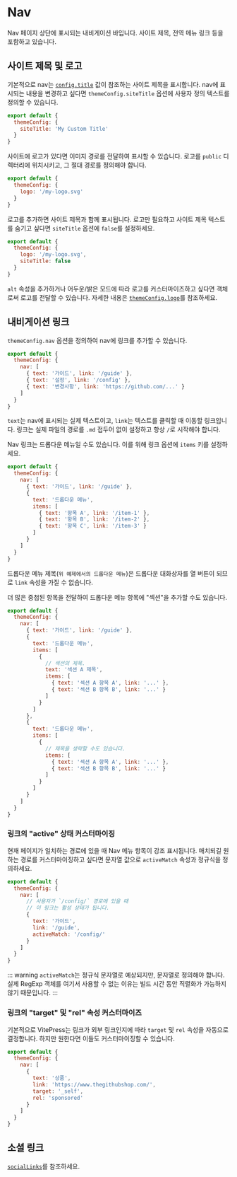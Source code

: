 # Nav

Nav 페이지 상단에 표시되는 내비게이션 바입니다. 사이트 제목, 전역 메뉴 링크 등을 포함하고 있습니다.

## 사이트 제목 및 로고

기본적으로 nav는 [`config.title`](./site-config#title) 값이 참조하는 사이트 제목을 표시합니다. nav에 표시되는 내용을 변경하고 싶다면 `themeConfig.siteTitle` 옵션에 사용자 정의 텍스트를 정의할 수 있습니다.

```js
export default {
  themeConfig: {
    siteTitle: 'My Custom Title'
  }
}
```

사이트에 로고가 있다면 이미지 경로를 전달하여 표시할 수 있습니다. 로고를 `public` 디렉터리에 위치시키고, 그 절대 경로를 정의해야 합니다.

```js
export default {
  themeConfig: {
    logo: '/my-logo.svg'
  }
}
```

로고를 추가하면 사이트 제목과 함께 표시됩니다. 로고만 필요하고 사이트 제목 텍스트를 숨기고 싶다면 `siteTitle` 옵션에 `false`를 설정하세요.

```js
export default {
  themeConfig: {
    logo: '/my-logo.svg',
    siteTitle: false
  }
}
```

`alt` 속성을 추가하거나 어두운/밝은 모드에 따라 로고를 커스터마이즈하고 싶다면 객체로써 로고를 전달할 수 있습니다. 자세한 내용은 [`themeConfig.logo`](./default-theme-config#logo)를 참조하세요.

## 내비게이션 링크

`themeConfig.nav` 옵션을 정의하여 nav에 링크를 추가할 수 있습니다.

```js
export default {
  themeConfig: {
    nav: [
      { text: '가이드', link: '/guide' },
      { text: '설정', link: '/config' },
      { text: '변경사항', link: 'https://github.com/...' }
    ]
  }
}
```

`text`는 nav에 표시되는 실제 텍스트이고, `link`는 텍스트를 클릭할 때 이동할 링크입니다. 링크는 실제 파일의 경로를 `.md` 접두어 없이 설정하고 항상 `/`로 시작해야 합니다.

Nav 링크는 드롭다운 메뉴일 수도 있습니다. 이를 위해 링크 옵션에 `items` 키를 설정하세요.

```js
export default {
  themeConfig: {
    nav: [
      { text: '가이드', link: '/guide' },
      {
        text: '드롭다운 메뉴',
        items: [
          { text: '항목 A', link: '/item-1' },
          { text: '항목 B', link: '/item-2' },
          { text: '항목 C', link: '/item-3' }
        ]
      }
    ]
  }
}
```

드롭다운 메뉴 제목(`위 예제에서의 드롭다운 메뉴`)은 드롭다운 대화상자를 열 버튼이 되므로 `link` 속성을 가질 수 없습니다.

더 많은 중첩된 항목을 전달하여 드롭다운 메뉴 항목에 "섹션"을 추가할 수도 있습니다.

```js
export default {
  themeConfig: {
    nav: [
      { text: '가이드', link: '/guide' },
      {
        text: '드롭다운 메뉴',
        items: [
          {
            // 섹션의 제목.
            text: '섹션 A 제목',
            items: [
              { text: '섹션 A 항목 A', link: '...' },
              { text: '섹션 B 항목 B', link: '...' }
            ]
          }
        ]
      },
      {
        text: '드롭다운 메뉴',
        items: [
          {
            // 제목을 생략할 수도 있습니다.
            items: [
              { text: '섹션 A 항목 A', link: '...' },
              { text: '섹션 B 항목 B', link: '...' }
            ]
          }
        ]
      }
    ]
  }
}
```

### 링크의 "active" 상태 커스터마이징

현재 페이지가 일치하는 경로에 있을 때 Nav 메뉴 항목이 강조 표시됩니다. 매치되길 원하는 경로를 커스터마이징하고 싶다면 문자열 값으로 `activeMatch` 속성과 정규식을 정의하세요.

```js
export default {
  themeConfig: {
    nav: [
      // 사용자가 `/config/` 경로에 있을 때
      // 이 링크는 활성 상태가 됩니다.
      {
        text: '가이드',
        link: '/guide',
        activeMatch: '/config/'
      }
    ]
  }
}
```

::: warning
`activeMatch`는 정규식 문자열로 예상되지만, 문자열로 정의해야 합니다. 실제 RegExp 객체를 여기서 사용할 수 없는 이유는 빌드 시간 동안 직렬화가 가능하지 않기 때문입니다.
:::

### 링크의 "target" 및 "rel" 속성 커스터마이즈

기본적으로 VitePress는 링크가 외부 링크인지에 따라 `target` 및 `rel` 속성을 자동으로 결정합니다. 하지만 원한다면 이들도 커스터마이징할 수 있습니다.

```js
export default {
  themeConfig: {
    nav: [
      {
        text: '상품',
        link: 'https://www.thegithubshop.com/',
        target: '_self',
        rel: 'sponsored'
      }
    ]
  }
}
```

## 소셜 링크

[`socialLinks`](./default-theme-config#sociallinks)를 참조하세요.
